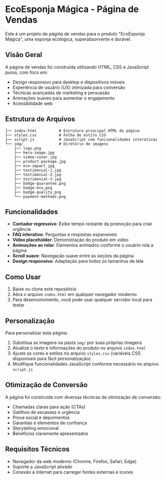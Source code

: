 # EcoEsponja Mágica - Página de Vendas

Este é um projeto de página de vendas para o produto "EcoEsponja Mágica", uma esponja ecológica, superabsorvente e durável.

## Visão Geral

A página de vendas foi construída utilizando HTML, CSS e JavaScript puros, com foco em:

- Design responsivo para desktop e dispositivos móveis
- Experiência de usuário (UX) otimizada para conversão
- Técnicas avançadas de marketing e persuasão
- Animações suaves para aumentar o engajamento
- Acessibilidade web

## Estrutura de Arquivos

```
├── index.html          # Estrutura principal HTML da página
├── styles.css          # Folha de estilo CSS
├── script.js           # JavaScript com funcionalidades interativas
└── img/                # Diretório de imagens
    ├── logo.png
    ├── hero-image.jpg
    ├── video-cover.jpg
    ├── product-package.jpg
    ├── eco-impact.jpg
    ├── testimonial-1.jpg
    ├── testimonial-2.jpg
    ├── testimonial-3.jpg
    ├── badge-guarantee.png
    ├── badge-eco.png
    ├── badge-quality.png
    └── payment-methods.png
```

## Funcionalidades

- **Contador regressivo**: Exibe tempo restante da promoção para criar urgência
- **FAQ interativo**: Perguntas e respostas expansíveis
- **Vídeo placeholder**: Demonstração do produto em vídeo
- **Animações ao rolar**: Elementos animados conforme o usuário rola a página
- **Scroll suave**: Navegação suave entre as seções da página
- **Design responsivo**: Adaptação para todos os tamanhos de tela

## Como Usar

1. Baixe ou clone este repositório
2. Abra o arquivo `index.html` em qualquer navegador moderno
3. Para desenvolvimento, você pode usar qualquer servidor local para testar

## Personalização

Para personalizar esta página:

1. Substitua as imagens na pasta `img/` por suas próprias imagens
2. Atualize o texto e informações do produto no arquivo `index.html`
3. Ajuste as cores e estilos no arquivo `styles.css` (variáveis CSS disponíveis para fácil personalização)
4. Modifique funcionalidades JavaScript conforme necessário no arquivo `script.js`

## Otimização de Conversão

A página foi construída com diversas técnicas de otimização de conversão:

- Chamadas claras para ação (CTAs)
- Gatilhos de escassez e urgência
- Prova social e depoimentos 
- Garantias e elementos de confiança
- Storytelling emocional
- Benefícios claramente apresentados

## Requisitos Técnicos

- Navegador da web moderno (Chrome, Firefox, Safari, Edge)
- Suporte a JavaScript ativado
- Conexão à internet para carregar fontes externas e ícones 
